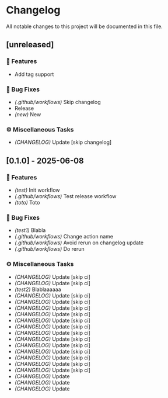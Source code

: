 # Changelog

All notable changes to this project will be documented in this file.

## [unreleased]

### 🚀 Features

- Add tag support

### 🐛 Bug Fixes

- *(.github/workflows)* Skip changelog
- Release
- *(new)* New

### ⚙️ Miscellaneous Tasks

- *(CHANGELOG)* Update [skip changelog]

## [0.1.0] - 2025-06-08

### 🚀 Features

- *(test)* Init workflow
- *(.github/workflows)* Test release workflow
- *(toto)* Toto

### 🐛 Bug Fixes

- *(test1)* Blabla
- *(.github/workflows)* Change action name
- *(.github/workflows)* Avoid rerun on changelog update
- *(.github/workflows)* Do rerun

### ⚙️ Miscellaneous Tasks

- *(CHANGELOG)* Update [skip ci]
- *(CHANGELOG)* Update [skip ci]
- *(test2)* Blablaaaaaa
- *(CHANGELOG)* Update [skip ci]
- *(CHANGELOG)* Update [skip ci]
- *(CHANGELOG)* Update [skip ci]
- *(CHANGELOG)* Update [skip ci]
- *(CHANGELOG)* Update [skip ci]
- *(CHANGELOG)* Update [skip ci]
- *(CHANGELOG)* Update [skip ci]
- *(CHANGELOG)* Update [skip ci]
- *(CHANGELOG)* Update [skip ci]
- *(CHANGELOG)* Update [skip ci]
- *(CHANGELOG)* Update [skip ci]
- *(CHANGELOG)* Update [skip ci]
- *(CHANGELOG)* Update [skip ci]
- *(CHANGELOG)* Update
- *(CHANGELOG)* Update
- *(CHANGELOG)* Update

<!-- generated by git-cliff -->
